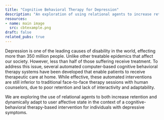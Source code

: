 ```yaml
---
title: "Cognitive Behavioral Therapy for Depression"
description: "An exploration of using relational agents to increase retention and dynamically adapt to user affective state in the context of a cognitive-behavioral therapy-based intervention for individuals with depressive symptoms."
resources:
- name: main image
  src: cbtexample.png
draft: false
related_pubs: true
---
```


Depression is one of the leading causes of disability in the world, effecting more than 350 million people.
Unlike other treatable epidemics that affect our society. However, less than half of those suffering receive treatment.
To address this issue, several automated computer-based cognitive behavioral therapy systems have been developed that enable patients
to receive therapeutic care at home. While effective, these automated interventions are still inferior to traditional face-to-face therapy sessions with human counselors, due to poor retention and lack of interactivity and adaptability.

We are exploring the use of relational agents to both increase retention and dynamically adapt to user
affective state in the context of a cognitive-behavioral therapy-based intervention for individuals with depressive symptoms. 

